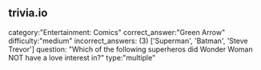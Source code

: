 ## trivia.io

category:"Entertainment: Comics"
correct_answer:"Green Arrow"
difficulty:"medium"
incorrect_answers: (3) ['Superman', 'Batman', 'Steve Trevor']
question: "Which of the following superheros did Wonder Woman NOT have a love interest in?"
type:"multiple"